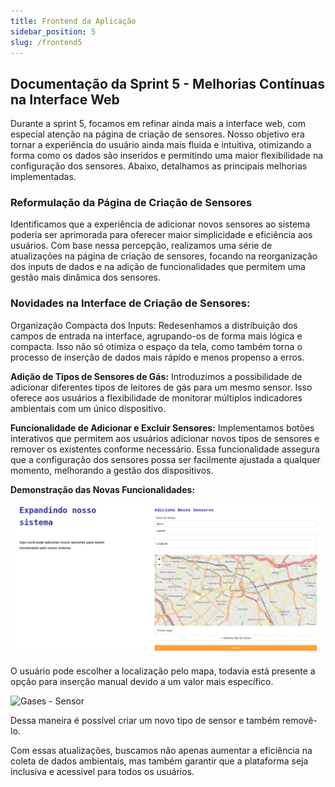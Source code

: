 ```yaml
---
title: Frontend da Aplicação 
sidebar_position: 5
slug: /frontend5
---
```


## Documentação da Sprint 5 - Melhorias Contínuas na Interface Web

Durante a sprint 5, focamos em refinar ainda mais a interface web, com especial atenção na página de criação de sensores. Nosso objetivo era tornar a experiência do usuário ainda mais fluida e intuitiva, otimizando a forma como os dados são inseridos e permitindo uma maior flexibilidade na configuração dos sensores. Abaixo, detalhamos as principais melhorias implementadas.

### Reformulação da Página de Criação de Sensores
Identificamos que a experiência de adicionar novos sensores ao sistema poderia ser aprimorada para oferecer maior simplicidade e eficiência aos usuários. Com base nessa percepção, realizamos uma série de atualizações na página de criação de sensores, focando na reorganização dos inputs de dados e na adição de funcionalidades que permitem uma gestão mais dinâmica dos sensores.

### Novidades na Interface de Criação de Sensores:
Organização Compacta dos Inputs: Redesenhamos a distribuição dos campos de entrada na interface, agrupando-os de forma mais lógica e compacta. Isso não só otimiza o espaço da tela, como também torna o processo de inserção de dados mais rápido e menos propenso a erros.

<b>Adição de Tipos de Sensores de Gás:</b> Introduzimos a possibilidade de adicionar diferentes tipos de leitores de gás para um mesmo sensor. Isso oferece aos usuários a flexibilidade de monitorar múltiplos indicadores ambientais com um único dispositivo.

<b>Funcionalidade de Adicionar e Excluir Sensores:</b> Implementamos botões interativos que permitem aos usuários adicionar novos tipos de sensores e remover os existentes conforme necessário. Essa funcionalidade assegura que a configuração dos sensores possa ser facilmente ajustada a qualquer momento, melhorando a gestão dos dispositivos.

<b>Demonstração das Novas Funcionalidades:</b>

![Mapa para localização - Sensor](../../../static/img/sensorMap.png)

O usuário pode escolher a localização pelo mapa, todavia está presente a opção para inserção manual devido a um valor mais específico.

![Gases - Sensor](../../../static/img/tipoSensor.png)

Dessa maneira é possível criar um novo tipo de sensor e também removê-lo.

Com essas atualizações, buscamos não apenas aumentar a eficiência na coleta de dados ambientais, mas também garantir que a plataforma seja inclusiva e acessível para todos os usuários.